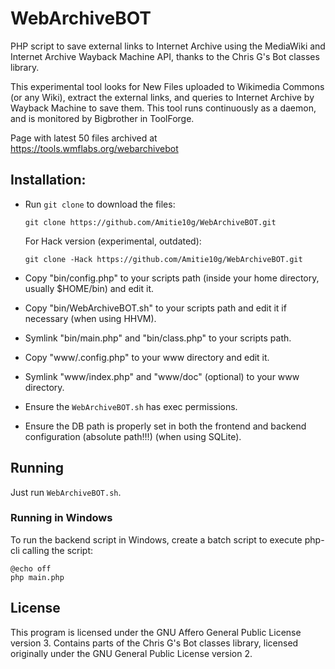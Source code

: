 # WebArchiveBOT
PHP script to save external links to Internet Archive using the MediaWiki and Internet Archive Wayback Machine API, thanks to the Chris G's Bot classes library.

This experimental tool looks for New Files uploaded to Wikimedia Commons (or any Wiki), extract the external links, and queries to Internet Archive by Wayback Machine to save them. This tool runs continuously as a daemon, and is monitored by Bigbrother in ToolForge.

Page with latest 50 files archived at https://tools.wmflabs.org/webarchivebot

## Installation: 

* Run `git clone` to download the files:

    `git clone https://github.com/Amitie10g/WebArchiveBOT.git`

  For Hack version (experimental, outdated):

    `git clone -Hack https://github.com/Amitie10g/WebArchiveBOT.git`

* Copy "bin/config.php" to your scripts path (inside your home directory, usually $HOME/bin) and edit it.
* Copy "bin/WebArchiveBOT.sh" to your scripts path and edit it if necessary (when using HHVM).
* Symlink "bin/main.php" and "bin/class.php" to your scripts path.

* Copy "www/.config.php" to your www directory and edit it.
* Symlink "www/index.php" and "www/doc" (optional) to your www directory.

* Ensure the `WebArchiveBOT.sh` has exec permissions.

* Ensure the DB path is properly set in both the frontend and backend configuration (absolute path!!!) (when using SQLite).
  
## Running

Just run `WebArchiveBOT.sh`.

### Running in Windows

To run the backend script in Windows, create a batch script to execute php-cli calling the script:

```
@echo off
php main.php
```

## License

This program is licensed under the GNU Affero General Public License version 3. Contains parts of the Chris G's Bot classes library, licensed originally under the GNU General Public License version 2.
